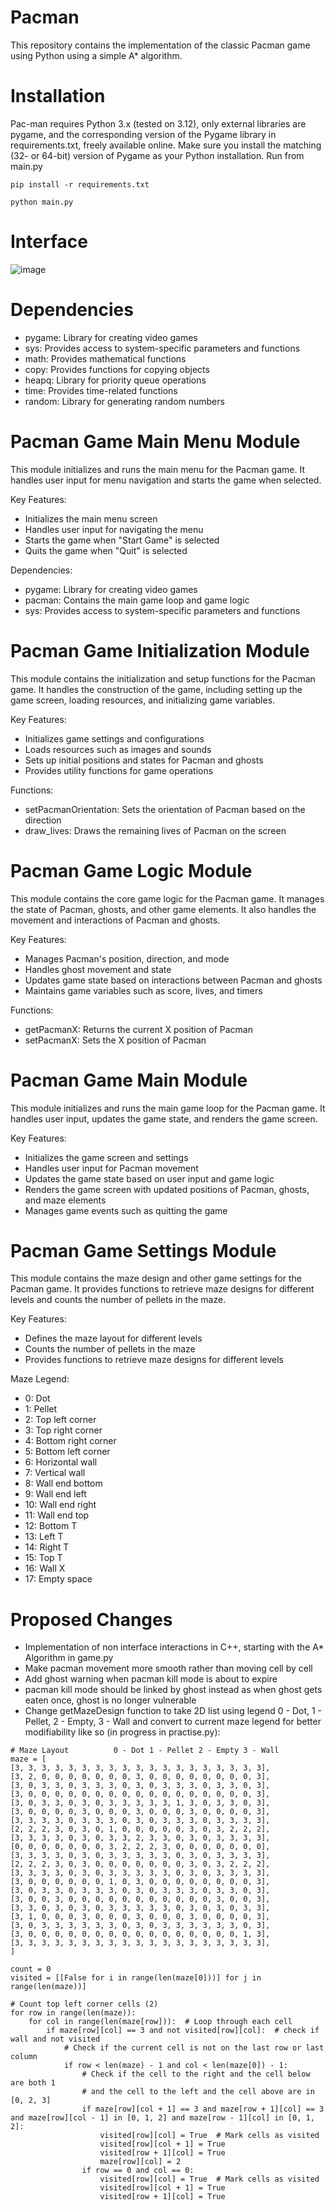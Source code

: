# Pacman

This repository contains the implementation of the classic Pacman game using Python using a simple A* algorithm.

# Installation

Pac-man requires Python 3.x (tested on 3.12), only external libraries are pygame, and the corresponding version of the Pygame library in requirements.txt, freely available online. Make sure you install the matching (32- or 64-bit) version of Pygame as your Python installation. Run from main.py

```
pip install -r requirements.txt
```

```
python main.py
```
# Interface

![image](https://github.com/user-attachments/assets/ab45f6c2-2d38-4a72-b2d7-73c5d6c81114)

# Dependencies

- pygame: Library for creating video games
- sys: Provides access to system-specific parameters and functions
- math: Provides mathematical functions
- copy: Provides functions for copying objects
- heapq: Library for priority queue operations
- time: Provides time-related functions
- random: Library for generating random numbers

# Pacman Game Main Menu Module

This module initializes and runs the main menu for the Pacman game.
It handles user input for menu navigation and starts the game when selected.

Key Features:
- Initializes the main menu screen
- Handles user input for navigating the menu
- Starts the game when "Start Game" is selected
- Quits the game when "Quit" is selected

Dependencies:
- pygame: Library for creating video games
- pacman: Contains the main game loop and game logic
- sys: Provides access to system-specific parameters and functions

# Pacman Game Initialization Module

This module contains the initialization and setup functions for the Pacman game.
It handles the construction of the game, including setting up the game screen,
loading resources, and initializing game variables.

Key Features:
- Initializes game settings and configurations
- Loads resources such as images and sounds
- Sets up initial positions and states for Pacman and ghosts
- Provides utility functions for game operations

Functions:
- setPacmanOrientation: Sets the orientation of Pacman based on the direction
- draw_lives: Draws the remaining lives of Pacman on the screen

# Pacman Game Logic Module

This module contains the core game logic for the Pacman game.
It manages the state of Pacman, ghosts, and other game elements.
It also handles the movement and interactions of Pacman and ghosts.

Key Features:
- Manages Pacman's position, direction, and mode
- Handles ghost movement and state
- Updates game state based on interactions between Pacman and ghosts
- Maintains game variables such as score, lives, and timers

Functions:
- getPacmanX: Returns the current X position of Pacman
- setPacmanX: Sets the X position of Pacman

# Pacman Game Main Module

This module initializes and runs the main game loop for the Pacman game.
It handles user input, updates the game state, and renders the game screen.

Key Features:
- Initializes the game screen and settings
- Handles user input for Pacman movement
- Updates the game state based on user input and game logic
- Renders the game screen with updated positions of Pacman, ghosts, and maze elements
- Manages game events such as quitting the game

# Pacman Game Settings Module

This module contains the maze design and other game settings for the Pacman game.
It provides functions to retrieve maze designs for different levels and counts the number of pellets in the maze.

Key Features:
- Defines the maze layout for different levels
- Counts the number of pellets in the maze
- Provides functions to retrieve maze designs for different levels

Maze Legend:
- 0: Dot
- 1: Pellet
- 2: Top left corner
- 3: Top right corner
- 4: Bottom right corner
- 5: Bottom left corner
- 6: Horizontal wall
- 7: Vertical wall
- 8: Wall end bottom
- 9: Wall end left
- 10: Wall end right
- 11: Wall end top
- 12: Bottom T
- 13: Left T
- 14: Right T
- 15: Top T
- 16: Wall X
- 17: Empty space

# Proposed Changes

- Implementation of non interface interactions in C++, starting with the A* Algorithm in game.py
- Make pacman movement more smooth rather than moving cell by cell
- Add ghost warning when pacman kill mode is about to expire
- pacman kill mode should be linked by ghost instead as when ghost gets eaten once, ghost is no longer vulnerable
- Change getMazeDesign function to take 2D list using legend 0 - Dot, 1 - Pellet, 2 - Empty, 3 - Wall and convert to current maze legend for better modifiability like so (in progress in practise.py):
```
# Maze Layout          0 - Dot 1 - Pellet 2 - Empty 3 - Wall
maze = [
[3, 3, 3, 3, 3, 3, 3, 3, 3, 3, 3, 3, 3, 3, 3, 3, 3, 3, 3],
[3, 2, 0, 0, 0, 0, 0, 0, 0, 3, 0, 0, 0, 0, 0, 0, 0, 0, 3],
[3, 0, 3, 3, 0, 3, 3, 3, 0, 3, 0, 3, 3, 3, 0, 3, 3, 0, 3],
[3, 0, 0, 0, 0, 0, 0, 0, 0, 0, 0, 0, 0, 0, 0, 0, 0, 0, 3],
[3, 0, 3, 3, 0, 3, 0, 3, 3, 3, 3, 3, 1, 3, 0, 3, 3, 0, 3],
[3, 0, 0, 0, 0, 3, 0, 0, 0, 3, 0, 0, 0, 3, 0, 0, 0, 0, 3],
[3, 3, 3, 3, 0, 3, 3, 3, 0, 3, 0, 3, 3, 3, 0, 3, 3, 3, 3],
[2, 2, 2, 3, 0, 3, 0, 1, 0, 0, 0, 0, 0, 3, 0, 3, 2, 2, 2],
[3, 3, 3, 3, 0, 3, 0, 3, 3, 2, 3, 3, 0, 3, 0, 3, 3, 3, 3],
[0, 0, 0, 0, 0, 0, 0, 3, 2, 2, 2, 3, 0, 0, 0, 0, 0, 0, 0],
[3, 3, 3, 3, 0, 3, 0, 3, 3, 3, 3, 3, 0, 3, 0, 3, 3, 3, 3],
[2, 2, 2, 3, 0, 3, 0, 0, 0, 0, 0, 0, 0, 3, 0, 3, 2, 2, 2],
[3, 3, 3, 3, 0, 3, 0, 3, 3, 3, 3, 3, 0, 3, 0, 3, 3, 3, 3],
[3, 0, 0, 0, 0, 0, 0, 1, 0, 3, 0, 0, 0, 0, 0, 0, 0, 0, 3],
[3, 0, 3, 3, 0, 3, 3, 3, 0, 3, 0, 3, 3, 3, 0, 3, 3, 0, 3],
[3, 0, 0, 3, 0, 0, 0, 0, 0, 0, 0, 0, 0, 0, 0, 3, 0, 0, 3],
[3, 3, 0, 3, 0, 3, 0, 3, 3, 3, 3, 3, 0, 3, 0, 3, 0, 3, 3],
[3, 1, 0, 0, 0, 3, 0, 0, 0, 3, 0, 0, 0, 3, 0, 0, 0, 0, 3],
[3, 0, 3, 3, 3, 3, 3, 3, 0, 3, 0, 3, 3, 3, 3, 3, 3, 0, 3],
[3, 0, 0, 0, 0, 0, 0, 0, 0, 0, 0, 0, 0, 0, 0, 0, 0, 1, 3],
[3, 3, 3, 3, 3, 3, 3, 3, 3, 3, 3, 3, 3, 3, 3, 3, 3, 3, 3],
]

count = 0
visited = [[False for i in range(len(maze[0]))] for j in range(len(maze))]

# Count top left corner cells (2)
for row in range(len(maze)):
    for col in range(len(maze[row])):  # Loop through each cell
        if maze[row][col] == 3 and not visited[row][col]:  # check if wall and not visited
            # Check if the current cell is not on the last row or last column
            if row < len(maze) - 1 and col < len(maze[0]) - 1:
                # Check if the cell to the right and the cell below are both 1
                # and the cell to the left and the cell above are in [0, 2, 3]
                if maze[row][col + 1] == 3 and maze[row + 1][col] == 3 and maze[row][col - 1] in [0, 1, 2] and maze[row - 1][col] in [0, 1, 2]:
                    visited[row][col] = True  # Mark cells as visited
                    visited[row][col + 1] = True
                    visited[row + 1][col] = True 
                    maze[row][col] = 2
                if row == 0 and col == 0:
                    visited[row][col] = True  # Mark cells as visited
                    visited[row][col + 1] = True
                    visited[row + 1][col] = True
```
